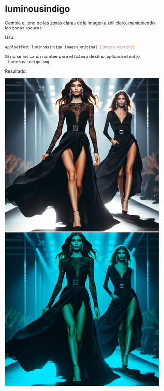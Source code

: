 # luminousindigo

Cambia el tono de las zonas claras de la imagen a añil claro, manteniendo las zonas oscuras.

Uso:

``` sh
applyeffect luminousindigo imagen_original [imagen_destino]
```

Si no se indica un nombre para el fichero destino, aplicará el sufijo `_luminous_indigo.png`

Resultado:

![imagen original](../../images/image.jpg)
![luminousindigo](../../images/image_luminous_indigo.png)
